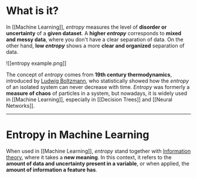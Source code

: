 # What is it?

In [[Machine Learning]], *entropy* measures the level of **disorder or uncertainty** of a **given dataset**. A **higher *entropy*** corresponds to **mixed and messy data**, where you don't have a clear separation of data. On the other hand, **low *entropy*** shows a more **clear and organized** separation of data.

![[entropy example.png]]

The concept of *entropy* comes from **19th century thermodynamics**, introduced by [Ludwig Boltzmann](https://pt.wikipedia.org/wiki/Ludwig_Boltzmann), who statistically showed how the *entropy* of an isolated system can never decrease with time. *Entropy* was formerly a **measure of chaos** of particles in a system, but nowadays, it is widely used in [[Machine Learning]], especially in [[Decision Trees]] and [[Neural Networks]]. 
___
# Entropy in Machine Learning

When used in [[Machine Learning]], *entropy* stand together with  [Information theory](https://en.wikipedia.org/wiki/Information_theory), where it takes a **new meaning**. In this context, it refers to the **amount of data and uncertainty present in a variable**, or when applied, the **amount of information a feature has**. 
